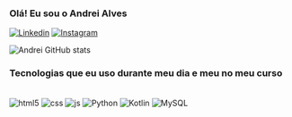 ### Olá! Eu sou o Andrei Alves

[![Linkedin](https://img.shields.io/badge/LinkedIn-0077B5?style=for-the-badge&logo=linkedin&logoColor=white)](www.linkedincom/in/andrei-alves-nunes)
[![Instagram](https://img.shields.io/badge/Instagram-E4405F?style=for-the-badge&logo=instagram&logoColor=white)](https://instagram.com/iam_andreinunes)

![Andrei GitHub stats](https://github-readme-stats.vercel.app/api?username=Andreialvesnunes&show_icons=true&theme=radical)

### Tecnologias que eu uso durante meu dia e meu no meu curso

<div style="display: inline_block"><br/>
    <img align="center" alt="html5" src=https://img.shields.io/badge/HTML5-E34F26?style=for-the-badge&logo=html5&logoColor=white />
    <img align="center" alt="css" src=https://img.shields.io/badge/CSS3-1572B6?style=for-the-badge&logo=css3&logoColor=white />
    <img align="center" alt="js" src=https://img.shields.io/badge/JavaScript-F7DF1E?style=for-the-badge&logo=javascript&logoColor=black />
    <img align="center" alt="Python" src=https://img.shields.io/badge/Python-14354C?style=for-the-badge&logo=python&logoColor=white />
    <img align="center" alt="Kotlin"  src=https://img.shields.io/badge/Kotlin-0095D5?&style=for-the-badge&logo=kotlin&logoColor=white />
    <img align="center" alt="MySQL"  src=https://img.shields.io/badge/MySQL-00000F?style=for-the-badge&logo=mysql&logoColor=white />
</div><br/>

